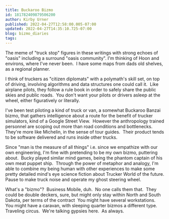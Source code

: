 ```yaml
---
title: Buckaroo Bizmo
id: 181782409879506200
author: Kirby Urner
published: 2022-04-27T12:58:00.005-07:00
updated: 2022-04-27T14:35:10.725-07:00
blog: bizmo_diaries
tags: 
---
```


[](https://www.flickr.com/photos/kirbyurner/51985421471/in/dateposted-public/)

The meme of "truck stop" figures in these writings with strong echoes of "oasis" including a surround "oasis community". I'm thinking of Hoon and environs, where I've never been.  I have some maps from dads old shelves, as a regional planner.

I think of truckers as "citizen diplomats" with a polymath's skill set, on top of driving, involving algorithms and data structures one could call it.  Like airplane pilots, they follow a rule book in order to safely share the public skies and public roads.  You don't want your pilots or drivers asleep at the wheel, either figuratively or literally.

I've been test piloting a kind of truck or van, a somewhat Buckaroo Banzai bizmo, that gathers intelligence about a route for the benefit of trucker simulators, kind of a Google Street View.  However the anthropology trained personnel are scoping out more than road conditions and bottlenecks.  They're more like Michelin, in the sense of tour guides.  Their product tends to be software delivered and runs inside other trucks.

Since "man is the measure of all things" i.e. since we empathize with our own engineering, I'm fine with pretending to be my own bizmo, puttering about.  Bucky played similar mind games, being the phantom captain of his own meat puppet ship.  Through the power of metaphor and analogy, I'm able to combine my being human with other experiences to make some pretty detailed mind's eye science fiction about Trucker World of the future. Pause to make truck noise and operate my ghost steering wheel.

What's a "bizmo"?  Business Mobile, duh.  No one calls them that.  They could be double deckers, sure, but might only stay within North and South Dakota, per terms of the contract  You might have several workstations.  You might have a caravan, with sleeping quarter bizmos a different type.  Traveling circus.  We're talking gypsies here.  As always.